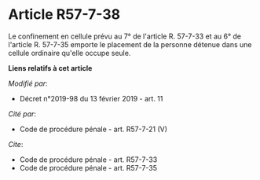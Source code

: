 # Article R57-7-38

Le confinement en cellule prévu             au 7° de l'article R. 57-7-33 et au 6° de l'article R. 57-7-35 emporte le
placement de la personne détenue dans une cellule ordinaire qu'elle occupe seule.

**Liens relatifs à cet article**

_Modifié par_:

  - Décret n°2019-98 du 13 février 2019 - art. 11

_Cité par_:

  - Code de procédure pénale - art. R57-7-21 (V)

_Cite_:

  - Code de procédure pénale - art. R57-7-33
  - Code de procédure pénale - art. R57-7-35
